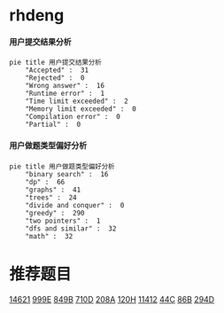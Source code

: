 # rhdeng

<!-- tabs:start -->



#### **用户提交结果分析**

```mermaid
pie title 用户提交结果分析
    "Accepted" :  31
    "Rejected" :  0
    "Wrong answer" :  16
    "Runtime error" :  1
    "Time limit exceeded" :  2
    "Memory limit exceeded" :  0
    "Compilation error" :  0
    "Partial" :  0
```

#### **用户做题类型偏好分析**

```mermaid
pie title 用户做题类型偏好分析
    "binary search" :  16
    "dp" :  66
    "graphs" :  41
    "trees" :  24
    "divide and conquer" :  0
    "greedy" :  290
    "two pointers" :  1
    "dfs and similar" :  32
    "math" :  32
```



<!-- tabs:end -->
# 推荐题目
[14621](https://codeforces.com/contest/1462/problem/1)
[999E](https://codeforces.com/contest/999/problem/E)
[849B](https://codeforces.com/contest/849/problem/B)
[710D](https://codeforces.com/contest/710/problem/D)
[208A](https://codeforces.com/contest/208/problem/A)
[120H](https://codeforces.com/contest/120/problem/H)
[11412](https://codeforces.com/contest/1141/problem/2)
[44C](https://codeforces.com/contest/44/problem/C)
[86B](https://codeforces.com/contest/86/problem/B)
[294D](https://codeforces.com/contest/294/problem/D)
